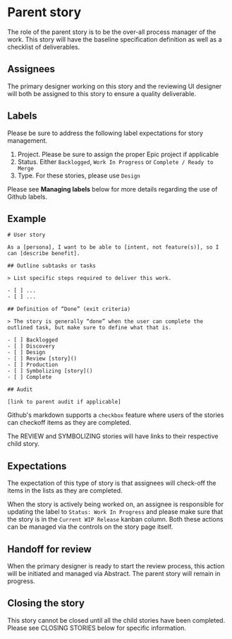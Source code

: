 # Parent story

The role of the parent story is to be the over-all process manager of the work. This story will have the baseline specification definition as well as a checklist of deliverables. 

## Assignees 

The primary designer working on this story and the reviewing UI designer will both be assigned to this story to ensure a quality deliverable. 

## Labels 

Please be sure to address the following label expectations for story management. 

1. Project. Please be sure to assign the proper Epic project if applicable
1. Status. Either `Backlogged`, `Work In Progress` or `Complete / Ready to Merge`
1. Type. For these stories, please use `Design`

Please see **Managing labels** below for more details regarding the use of Github labels. 

## Example

```
# User story

As a [persona], I want to be able to [intent, not feature(s)], so I can [describe benefit].

## Outline subtasks or tasks

> List specific steps required to deliver this work.

- [ ] ... 
- [ ] ...

## Definition of “Done” (exit criteria)

> The story is generally “done” when the user can complete the outlined task, but make sure to define what that is.

- [ ] Backlogged
- [ ] Discovery
- [ ] Design
- [ ] Review [story]()
- [ ] Production
- [ ] Symbolizing [story]()
- [ ] Complete 

## Audit

[link to parent audit if applicable]
```

Github's markdown supports a `checkbox` feature where users of the stories can checkoff items as they are completed. 

The REVIEW and SYMBOLIZING stories will have links to their respective child story. 

## Expectations

The expectation of this type of story is that assignees will check-off the items in the lists as they are completed. 

When the story is actively being worked on, an assignee is responsible for updating the label to `Status: Work In Progress` and please make sure that the story is in the `Current WIP Release` kanban column. Both these actions can be managed via the controls on the story page itself. 

## Handoff for review

When the primary designer is ready to start the review process, this action will be initiated and managed via Abstract. The parent story will remain in progress. 

## Closing the story

This story cannot be closed until all the child stories have been completed. Please see CLOSING STORIES below for specific information. 
